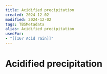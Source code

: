 ```yaml
---
title: Acidified precipitation
created: 2024-12-02
modified: 2024-12-02
tags: TBSMetadata
alias: Acidified precipitation
usedFor:
- "[[167 Acid rain]]"
---
```

# Acidified precipitation
